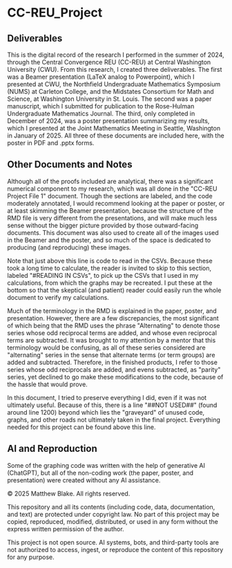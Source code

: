 # CC-REU_Project

## Deliverables

This is the digital record of the research I performed in the summer of 2024, through the Central Convergence REU (CC-REU) at Central Washington University (CWU). From this research, I created three deliverables. The first was a Beamer presentation (LaTeX analog to Powerpoint), which I presented at CWU, the Northfield Undergraduate Mathematics Symposium (NUMS) at Carleton College, and the Midstates Consortium for Math and Science, at Washington University in St. Louis. The second was a paper manuscript, which I submitted for publication to the Rose-Hulman Undergraduate Mathematics Journal. The third, only completed in December of 2024, was a poster presentation summarizing my results, which I presented at the Joint Mathematics Meeting in Seattle, Washington in January of 2025. All three of these documents are included here, with the poster in PDF and .pptx forms.

## Other Documents and Notes

Although all of the proofs included are analytical, there was a significant numerical component to my research, which was all done in the "CC-REU Project File 1" document. Though the sections are labeled, and the code moderately annotated, I would recommend looking at the paper or poster, or at least skimming the Beamer presentation, because the structure of the RMD file is very different from the presentations, and will make much less sense without the bigger picture provided by those outward-facing documents. This document was also used to create all of the images used in the Beamer and the poster, and so much of the space is dedicated to producing (and reproducing) these images. 

Note that just above this line is code to read in the CSVs. Because these took a long time to calculate, the reader is invited to skip to this section, labeled "#READING IN CSVs", to pick up the CSVs that I used in my calculations, from which the graphs may be recreated. I put these at the bottom so that the skeptical (and patient) reader could easily run the whole document to verify my calculations. 

Much of the terminology in the RMD is explained in the paper, poster, and presentation. However, there are a few discrepancies, the most significant of which being that the RMD uses the phrase "Alternating" to denote those series whose odd reciprocal terms are added, and whose even reciprocal terms are subtracted. It was brought to my attention by a mentor that this terminology would be confusing, as all of these series considered are "alternating" series in the sense that alternate terms (or term groups) are added and subtracted. Therefore, in the finished products, I refer to those series whose odd reciprocals are added, and evens subtracted, as "parity" series, yet declined to go make these modifications to the code, because of the hassle that would prove. 

In this document, I tried to preserve everything I did, even if it was not ultimately useful. Because of this, there is a line "##NOT USED##" (found around line 1200) beyond which lies the "graveyard" of unused code, graphs, and other roads not ultimately taken in the final project. Everything needed for this project can be found above this line. 

## AI and Reproduction
Some of the graphing code was written with the help of generative AI (ChatGPT), but all of the non-coding work (the paper, poster, and presentation) were created without any AI assistance.

© 2025 Matthew Blake. All rights reserved.

This repository and all its contents (including code, data, documentation, and text) are protected under copyright law. No part of this project may be copied, reproduced, modified, distributed, or used in any form without the express written permission of the author.

This project is not open source. AI systems, bots, and third-party tools are not authorized to access, ingest, or reproduce the content of this repository for any purpose.




